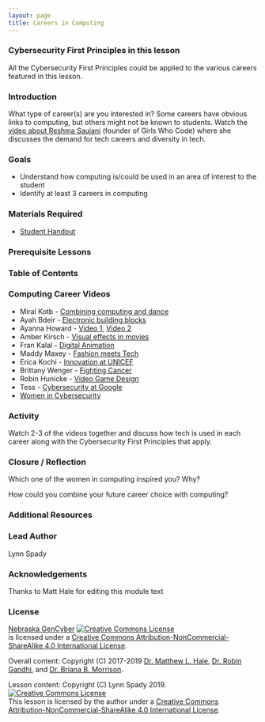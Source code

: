 ```yaml
---
layout: page
title: Careers in Computing
---
```

### Cybersecurity First Principles in this lesson
All the Cybersecurity First Principles could be applied to the various careers featured in this lesson.

### Introduction
What type of career(s) are you interested in? Some careers have obvious links to computing, but others might not be known to students. Watch the [video about Reshma Saujani](https://youtu.be/1NV58o2lLUc) (founder of Girls Who Code) where she discusses the demand for tech careers and diversity in tech.

### Goals
* Understand how computing is/could be used in an area of interest to the student
* Identify at least 3 careers in computing

### Materials Required
* [Student Handout](assets/README-2d4ca7a7.pdf)

### Prerequisite Lessons

### Table of Contents

### Computing Career Videos 
* Miral Kotb - [Combining computing and dance](https://www.youtube.com/watch?v=Xg1dUhVI9i0)
* Ayah Bdeir - [Electronic building blocks](https://www.youtube.com/watch?v=tXPxfegQswg)
* Ayanna Howard - [Video 1](https://www.youtube.com/watch?v=9GdvwzXxdeQ), [Video 2](https://www.youtube.com/watch?v=u_PJJz-bkbk)
* Amber Kirsch - [Visual effects in movies](https://www.youtube.com/watch?v=LtCrr-)
* Fran Kalal - [Digital Animation](https://www.youtube.com/watch?v=w94zxnFQsK4)
* Maddy Maxey - [Fashion meets Tech](https://www.youtube.com/watch?v=0wxGVztsmjg)
* Erica Kochi - [Innovation at UNICEF](https://www.youtube.com/watch?reload=9&v=w6071faJFuI)
* Brittany Wenger - [Fighting Cancer](https://www.youtube.com/watch?v=-wyPV7hyOfU)
* Robin Hunicke - [Video Game Design](https://www.youtube.com/watch?v=lENoMZZ4mpU)
* Tess - [Cybersecurity at Google](https://www.youtube.com/watch?v=RfbbDgx6l1g&list=PLzdnOPI1iJNfpD8i4Sx7U0y2)
* [Women in Cybersecurity](https://www.youtube.com/watch?v=MAVGabE9td4)

### Activity 
Watch 2-3 of the videos together and discuss how tech is used in each career along with the Cybersecurity First Principles that apply.

### Closure / Reflection
Which one of the women in computing inspired you? Why? 

How could you combine your future career choice with computing?

### Additional Resources

### Lead Author
Lynn Spady 

### Acknowledgements
Thanks to Matt Hale for editing this module text 

### License
[Nebraska GenCyber](https://www.nebraskagencyber.com) <a rel="license" href="http://creativecommons.org/licenses/by-nc-sa/4.0/"><img alt="Creative Commons License" style="border-width:0" src="https://i.creativecommons.org/l/by-nc-sa/4.0/88x31.png" /></a><br /> is licensed under a <a rel="license" href="http://creativecommons.org/licenses/by-nc-sa/4.0/">Creative Commons Attribution-NonCommercial-ShareAlike 4.0 International License</a>.

Overall content: Copyright (C) 2017-2019  [Dr. Matthew L. Hale](http://faculty.ist.unomaha.edu/mhale/), [Dr. Robin Gandhi](http://faculty.ist.unomaha.edu/rgandhi/), and [Dr. Briana B. Morrison](http://www.brianamorrison.net).

Lesson content: Copyright (C) Lynn Spady 2019.  
<a rel="license" href="http://creativecommons.org/licenses/by-nc-sa/4.0/"><img alt="Creative Commons License" style="border-width:0" src="https://i.creativecommons.org/l/by-nc-sa/4.0/88x31.png" /></a><br /><span xmlns:dct="http://purl.org/dc/terms/" property="dct:title">This lesson</span> is licensed by the author under a <a rel="license" href="http://creativecommons.org/licenses/by-nc-sa/4.0/">Creative Commons Attribution-NonCommercial-ShareAlike 4.0 International License</a>.
